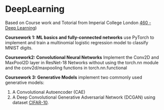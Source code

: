 # DeepLearning

Based on Course work and Totorial from Imperial College London [460 - Deep Learning](https://www.imperial.ac.uk/computing/current-students/courses/460/))

**Coursework 1: ML basics and fully-connected networks**
use PyTorch to implement and train a multinomial logistic regression model to classify MNIST digits.

**Coursework2: Convolutional Neural Networks**
Implement the Conv2D and MaxPool2D layer in ResNet-18 Networks without using the torch.nn module and the conv2d/maxpooling functions in torch.nn.functional

**Coursework 3: Generative Models**
implement two commonly used generative models:
1. A Convolutional Autoencoder (CAE)
1. A Deep Convolutional Generative Adversarial Network (DCGAN)
using dataset [CIFAR-10](https://www.cs.toronto.edu/~kriz/cifar.html).


